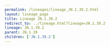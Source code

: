 ```yaml
---
permalink: /lineages/lineage_JN.1.39.2.html
layout: lineage_page
title: Lineage JN.1.39.2
redirect_to: ../lineage.html?lineage=JN.1.39.2
lineage: JN.1.39.2
parent: JN.1.39
children: ['JN.1.39.2']
---
```

